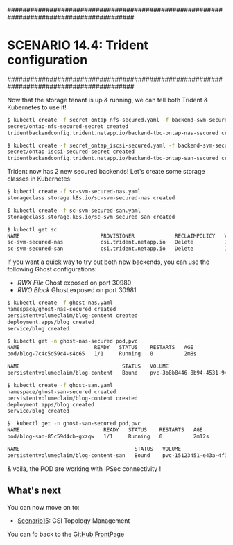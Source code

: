 #########################################################################################
# SCENARIO 14.4: Trident configuration
#########################################################################################  

Now that the storage tenant is up & running, we can tell both Trident & Kubernetes to use it!  
```bash
$ kubectl create -f secret_ontap_nfs-secured.yaml -f backend-svm-secured-NFS.yaml
secret/ontap-nfs-secured-secret created
tridentbackendconfig.trident.netapp.io/backend-tbc-ontap-nas-secured created

$ kubectl create -f secret_ontap_iscsi-secured.yaml -f backend-svm-secured-iSCSI.yaml
secret/ontap-iscsi-secured-secret created 
tridentbackendconfig.trident.netapp.io/backend-tbc-ontap-san-secured created
```

Trident now has 2 new secured backends! Let's create some storage classes in Kubernetes:  
```bash
$ kubectl create -f sc-svm-secured-nas.yaml
storageclass.storage.k8s.io/sc-svm-secured-nas created

$ kubectl create -f sc-svm-secured-san.yaml
storageclass.storage.k8s.io/sc-svm-secured-san created

$ kubectl get sc
NAME                          PROVISIONER             RECLAIMPOLICY   VOLUMEBINDINGMODE   ALLOWVOLUMEEXPANSION   AGE
sc-svm-secured-nas            csi.trident.netapp.io   Delete          Immediate           true                   39s
sc-svm-secured-san            csi.trident.netapp.io   Delete          Immediate           true                   31s
```

If you want a quick way to try out both new backends, you can use the following Ghost configurations:  
- _RWX File_ Ghost exposed on port 30980
- _RWO Block_ Ghost exposed on port 30981

```bash
$ kubectl create -f ghost-nas.yaml
namespace/ghost-nas-secured created
persistentvolumeclaim/blog-content created
deployment.apps/blog created
service/blog created

$ kubectl get -n ghost-nas-secured pod,pvc
NAME                        READY   STATUS    RESTARTS   AGE
pod/blog-7c4c5d59c4-s4c65   1/1     Running   0          2m8s

NAME                                 STATUS   VOLUME                                     CAPACITY   ACCESS MODES   STORAGECLASS         VOLUMEATTRIBUTESCLASS   AGE
persistentvolumeclaim/blog-content   Bound    pvc-3b8b8446-8b94-4531-942f-e5386cd6ca94   5Gi        RWX            sc-svm-secured-nas   <unset>                 2m8s

$ kubectl create -f ghost-san.yaml
namespace/ghost-san-secured created
persistentvolumeclaim/blog-content created
deployment.apps/blog created
service/blog created

$  kubectl get -n ghost-san-secured pod,pvc
NAME                           READY   STATUS    RESTARTS   AGE
pod/blog-san-85c59d4cb-gxzqw   1/1     Running   0          2m12s

NAME                                     STATUS   VOLUME                                     CAPACITY   ACCESS MODES   STORAGECLASS         VOLUMEATTRIBUTESCLASS   AGE
persistentvolumeclaim/blog-content-san   Bound    pvc-15123451-e43a-4f3e-80e5-904cb9fca170   5Gi        RWO            sc-svm-secured-san   <unset>                 2m12s
```

& voilà, the POD are working with IPSec connectivity !

## What's next

You can now move on to:  
- [Scenario15](../../Scenario15): CSI Topology Management

You can fo back to the [GitHub FrontPage](https://github.com/YvosOnTheHub/LabNetApp)